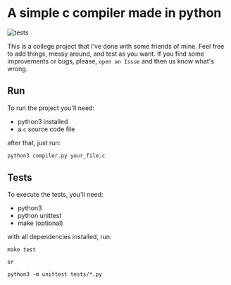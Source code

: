 # A simple c compiler made in python

![tests](https://github.com/Dpbm/python-c-compiler/actions/workflows/tests.yml/badge.svg)

This is a college project that I've done with some friends of mine. 
Feel free to add things, messy around, and test as you want. 
If you find some improvements or bugs, please, `open an Issue` and then us know what's wrong.

## Run

To run the project you'll need:

* python3 installed
* a `c` source code file

after that, just run:

```bash
python3 compiler.py your_file.c
```

## Tests

To execute the tests, you'll need:

* python3
* python unittest
* make (optional)

with all dependencies installed, run:

```
make test

or 

python3 -m unittest tests/*.py
```
